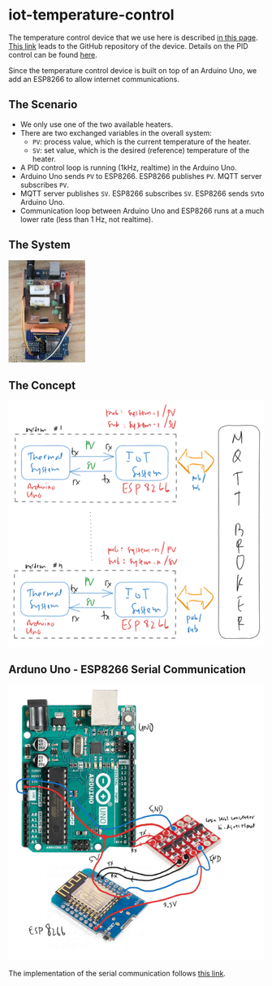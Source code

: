 # iot-temperature-control

The temperature control device that we use here is described [in this page](https://www.notion.so/Universitas-Pertamina-Temperature-Control-Device-02b5a889e17d4ee9ae5521881e55af0d). [This link](https://github.com/auralius/up_temperature_control_device) leads to the GitHub repository of the device. Details on the PID control can be found [here](https://github.com/auralius/arduino-pid-template/tree/thermal).

Since the temperature control device is built on top of an Arduino Uno, we add an ESP8266 to allow internet communications.

## The Scenario
* We only use one of the two available heaters.
* There are two exchanged variables in the overall system:
  * ```PV```: process value, which is the current temperature of the heater.
  * ```SV```: set value, which is the desired (reference) temperature of the heater.
* A PID control loop is running (1kHz, realtime) in the Arduino Uno.
* Arduino Uno sends ```PV``` to ESP8266. ESP8266 publishes ```PV```.  MQTT server subscribes ```PV```.
* MQTT server publishes ```SV```. ESP8266 subscribes ```SV```. ESP8266 sends ```SV```to Arduino Uno.
* Communication loop between Arduino Uno and ESP8266 runs at a much lower rate (less than 1 Hz, not realtime).

## The System
<img src="https://github.com/auralius/iot-temperature-control/blob/main/images/system.png" alt="Alt Text" style="width:30%; height:auto;">

## The Concept
![](https://github.com/auralius/iot-temperature-control/blob/main/images/concept.png)

## Arduno Uno - ESP8266 Serial Communication

![](https://github.com/auralius/iot-temperature-control/blob/main/images/wiring.png)

The implementation of the serial communication follows [this link](https://forum.arduino.cc/t/serial-input-basics-updated/382007).
